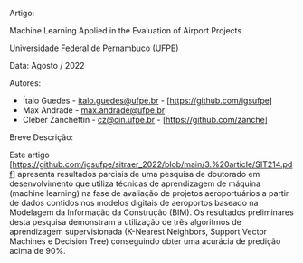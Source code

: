 Artigo:

Machine Learning Applied in the Evaluation of Airport Projects

Universidade Federal de Pernambuco (UFPE)

Data: Agosto / 2022

Autores:
*   Ítalo Guedes - italo.guedes@ufpe.br - [https://github.com/igsufpe]
*   Max Andrade - max.andrade@ufpe.br 
*   Cleber Zanchettin - cz@cin.ufpe.br - [https://github.com/zanche]

Breve Descrição:

Este artigo [https://github.com/igsufpe/sitraer_2022/blob/main/3.%20article/SIT214.pdf] apresenta resultados parciais de uma pesquisa de doutorado em desenvolvimento que utiliza técnicas de aprendizagem de máquina (machine learning) na fase de avaliação de projetos aeroportuários a partir de dados contidos nos modelos digitais de aeroportos baseado na Modelagem da Informação da Construção (BIM). Os resultados preliminares desta pesquisa demonstram a utilização de três algoritmos de aprendizagem supervisionada (K-Nearest Neighbors, Support Vector Machines e Decision Tree) conseguindo obter uma acurácia de predição acima de 90%.
